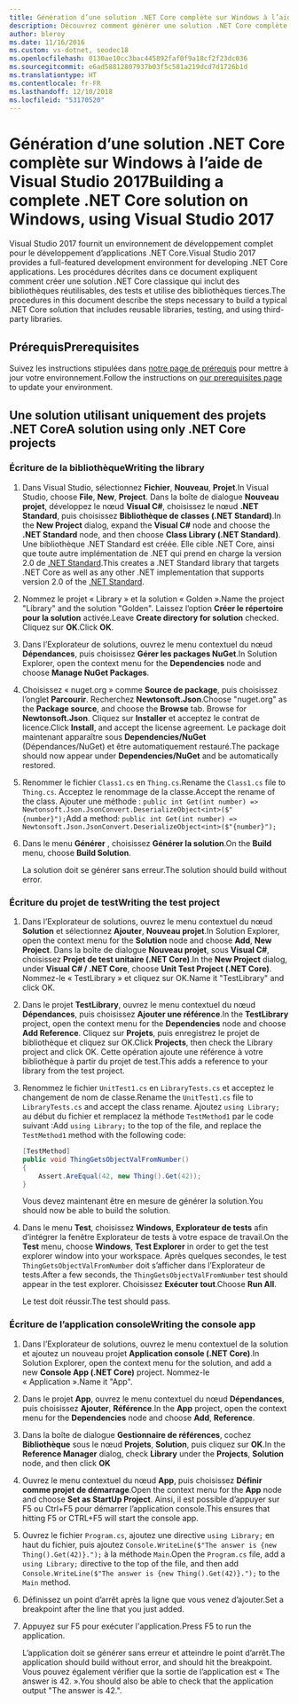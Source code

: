 ```yaml
---
title: Génération d’une solution .NET Core complète sur Windows à l’aide de Visual Studio 2017
description: Découvrez comment générer une solution .NET Core complète dans Visual Studio 2017 sous Windows.
author: bleroy
ms.date: 11/16/2016
ms.custom: vs-dotnet, seodec18
ms.openlocfilehash: 0130ae10cc3bac445892faf0f9a18cf2f23dc036
ms.sourcegitcommit: e6ad58812807937b03f5c581a219dcd7d1726b1d
ms.translationtype: HT
ms.contentlocale: fr-FR
ms.lasthandoff: 12/10/2018
ms.locfileid: "53170520"
---
```

# <a name="building-a-complete-net-core-solution-on-windows-using-visual-studio-2017"></a><span data-ttu-id="5018f-103">Génération d’une solution .NET Core complète sur Windows à l’aide de Visual Studio 2017</span><span class="sxs-lookup"><span data-stu-id="5018f-103">Building a complete .NET Core solution on Windows, using Visual Studio 2017</span></span>

<span data-ttu-id="5018f-104">Visual Studio 2017 fournit un environnement de développement complet pour le développement d’applications .NET Core.</span><span class="sxs-lookup"><span data-stu-id="5018f-104">Visual Studio 2017 provides a full-featured development environment for developing .NET Core applications.</span></span> <span data-ttu-id="5018f-105">Les procédures décrites dans ce document expliquent comment créer une solution .NET Core classique qui inclut des bibliothèques réutilisables, des tests et utilise des bibliothèques tierces.</span><span class="sxs-lookup"><span data-stu-id="5018f-105">The procedures in this document describe the steps necessary to build a typical .NET Core solution that includes reusable libraries, testing, and using third-party libraries.</span></span> 

## <a name="prerequisites"></a><span data-ttu-id="5018f-106">Prérequis</span><span class="sxs-lookup"><span data-stu-id="5018f-106">Prerequisites</span></span>

<span data-ttu-id="5018f-107">Suivez les instructions stipulées dans [notre page de prérequis](../windows-prerequisites.md) pour mettre à jour votre environnement.</span><span class="sxs-lookup"><span data-stu-id="5018f-107">Follow the instructions on [our prerequisites page](../windows-prerequisites.md) to update your environment.</span></span>

## <a name="a-solution-using-only-net-core-projects"></a><span data-ttu-id="5018f-108">Une solution utilisant uniquement des projets .NET Core</span><span class="sxs-lookup"><span data-stu-id="5018f-108">A solution using only .NET Core projects</span></span>

### <a name="writing-the-library"></a><span data-ttu-id="5018f-109">Écriture de la bibliothèque</span><span class="sxs-lookup"><span data-stu-id="5018f-109">Writing the library</span></span>

1. <span data-ttu-id="5018f-110">Dans Visual Studio, sélectionnez **Fichier**, **Nouveau**, **Projet**.</span><span class="sxs-lookup"><span data-stu-id="5018f-110">In Visual Studio, choose **File**, **New**, **Project**.</span></span> <span data-ttu-id="5018f-111">Dans la boîte de dialogue **Nouveau projet**, développez le nœud **Visual C#**, choisissez le nœud **.NET Standard**, puis choisissez **Bibliothèque de classes (.NET Standard)**.</span><span class="sxs-lookup"><span data-stu-id="5018f-111">In the **New Project** dialog, expand the **Visual C#** node and choose the **.NET Standard** node, and then choose **Class Library (.NET Standard)**.</span></span> <span data-ttu-id="5018f-112">Une bibliothèque .NET Standard est créée. Elle cible .NET Core, ainsi que toute autre implémentation de .NET qui prend en charge la version 2.0 de [.NET Standard](../../standard/net-standard.md).</span><span class="sxs-lookup"><span data-stu-id="5018f-112">This creates a .NET Standard library that targets .NET Core as well as any other .NET implementation that supports version 2.0 of the [.NET Standard](../../standard/net-standard.md).</span></span>

2. <span data-ttu-id="5018f-113">Nommez le projet « Library » et la solution « Golden ».</span><span class="sxs-lookup"><span data-stu-id="5018f-113">Name the project "Library" and the solution "Golden".</span></span> <span data-ttu-id="5018f-114">Laissez l’option **Créer le répertoire pour la solution** activée.</span><span class="sxs-lookup"><span data-stu-id="5018f-114">Leave **Create directory for solution** checked.</span></span> <span data-ttu-id="5018f-115">Cliquez sur **OK**.</span><span class="sxs-lookup"><span data-stu-id="5018f-115">Click **OK**.</span></span>

3. <span data-ttu-id="5018f-116">Dans l’Explorateur de solutions, ouvrez le menu contextuel du nœud **Dépendances**, puis choisissez **Gérer les packages NuGet**.</span><span class="sxs-lookup"><span data-stu-id="5018f-116">In Solution Explorer, open the context menu for the **Dependencies** node and choose **Manage NuGet Packages**.</span></span>

4. <span data-ttu-id="5018f-117">Choisissez « nuget.org » comme **Source de package**, puis choisissez l’onglet **Parcourir**. Recherchez **Newtonsoft.Json**.</span><span class="sxs-lookup"><span data-stu-id="5018f-117">Choose "nuget.org" as the **Package source**, and choose the **Browse** tab. Browse for **Newtonsoft.Json**.</span></span> <span data-ttu-id="5018f-118">Cliquez sur **Installer** et acceptez le contrat de licence.</span><span class="sxs-lookup"><span data-stu-id="5018f-118">Click **Install**, and accept the license agreement.</span></span> <span data-ttu-id="5018f-119">Le package doit maintenant apparaître sous **Dependencies/NuGet** (Dépendances/NuGet) et être automatiquement restauré.</span><span class="sxs-lookup"><span data-stu-id="5018f-119">The package should now appear under **Dependencies/NuGet** and be automatically restored.</span></span>

5. <span data-ttu-id="5018f-120">Renommer le fichier `Class1.cs` en `Thing.cs`.</span><span class="sxs-lookup"><span data-stu-id="5018f-120">Rename the `Class1.cs` file to `Thing.cs`.</span></span> <span data-ttu-id="5018f-121">Acceptez le renommage de la classe.</span><span class="sxs-lookup"><span data-stu-id="5018f-121">Accept the rename of the class.</span></span> <span data-ttu-id="5018f-122">Ajouter une méthode : `public int Get(int number) => Newtonsoft.Json.JsonConvert.DeserializeObject<int>($"{number}");`</span><span class="sxs-lookup"><span data-stu-id="5018f-122">Add a method: `public int Get(int number) => Newtonsoft.Json.JsonConvert.DeserializeObject<int>($"{number}");`</span></span>

7. <span data-ttu-id="5018f-123">Dans le menu **Générer** , choisissez **Générer la solution**.</span><span class="sxs-lookup"><span data-stu-id="5018f-123">On the **Build** menu, choose **Build Solution**.</span></span>

   <span data-ttu-id="5018f-124">La solution doit se générer sans erreur.</span><span class="sxs-lookup"><span data-stu-id="5018f-124">The solution should build without error.</span></span>

### <a name="writing-the-test-project"></a><span data-ttu-id="5018f-125">Écriture du projet de test</span><span class="sxs-lookup"><span data-stu-id="5018f-125">Writing the test project</span></span>

1. <span data-ttu-id="5018f-126">Dans l’Explorateur de solutions, ouvrez le menu contextuel du nœud **Solution** et sélectionnez **Ajouter**, **Nouveau projet**.</span><span class="sxs-lookup"><span data-stu-id="5018f-126">In Solution Explorer, open the context menu for the **Solution** node and choose **Add**, **New Project**.</span></span> <span data-ttu-id="5018f-127">Dans la boîte de dialogue **Nouveau projet**, sous **Visual C#**, choisissez **Projet de test unitaire (.NET Core)**.</span><span class="sxs-lookup"><span data-stu-id="5018f-127">In the **New Project** dialog, under **Visual C# / .NET Core**, choose **Unit Test Project (.NET Core)**.</span></span> <span data-ttu-id="5018f-128">Nommez-le « TestLibrary » et cliquez sur OK.</span><span class="sxs-lookup"><span data-stu-id="5018f-128">Name it "TestLibrary" and click OK.</span></span> 

2. <span data-ttu-id="5018f-129">Dans le projet **TestLibrary**, ouvrez le menu contextuel du nœud **Dépendances**, puis choisissez **Ajouter une référence**.</span><span class="sxs-lookup"><span data-stu-id="5018f-129">In the **TestLibrary** project, open the context menu for the **Dependencies** node and choose **Add Reference**.</span></span> <span data-ttu-id="5018f-130">Cliquez sur **Projets**, puis enregistrez le projet de bibliothèque et cliquez sur OK.</span><span class="sxs-lookup"><span data-stu-id="5018f-130">Click **Projects**, then check the Library project and click OK.</span></span> <span data-ttu-id="5018f-131">Cette opération ajoute une référence à votre bibliothèque à partir du projet de test.</span><span class="sxs-lookup"><span data-stu-id="5018f-131">This adds a reference to your library from the test project.</span></span>

3. <span data-ttu-id="5018f-132">Renommez le fichier `UnitTest1.cs` en `LibraryTests.cs` et acceptez le changement de nom de classe.</span><span class="sxs-lookup"><span data-stu-id="5018f-132">Rename the `UnitTest1.cs` file to `LibraryTests.cs` and accept the class rename.</span></span> <span data-ttu-id="5018f-133">Ajoutez `using Library;` au début du fichier et remplacez la méthode `TestMethod1` par le code suivant :</span><span class="sxs-lookup"><span data-stu-id="5018f-133">Add `using Library;` to the top of the file, and replace the `TestMethod1` method with the following code:</span></span>
    ```csharp
    [TestMethod]
    public void ThingGetsObjectValFromNumber()
    {
        Assert.AreEqual(42, new Thing().Get(42));
    }
    ```

   <span data-ttu-id="5018f-134">Vous devez maintenant être en mesure de générer la solution.</span><span class="sxs-lookup"><span data-stu-id="5018f-134">You should now be able to build the solution.</span></span> 
   
4. <span data-ttu-id="5018f-135">Dans le menu **Test**, choisissez **Windows**, **Explorateur de tests** afin d’intégrer la fenêtre Explorateur de tests à votre espace de travail.</span><span class="sxs-lookup"><span data-stu-id="5018f-135">On the **Test** menu, choose **Windows**, **Test Explorer** in order to get the test explorer window into your workspace.</span></span> <span data-ttu-id="5018f-136">Après quelques secondes, le test `ThingGetsObjectValFromNumber` doit s’afficher dans l’Explorateur de tests.</span><span class="sxs-lookup"><span data-stu-id="5018f-136">After a few seconds, the `ThingGetsObjectValFromNumber` test should appear in the test explorer.</span></span> <span data-ttu-id="5018f-137">Choisissez **Exécuter tout**.</span><span class="sxs-lookup"><span data-stu-id="5018f-137">Choose **Run All**.</span></span>
   
   <span data-ttu-id="5018f-138">Le test doit réussir.</span><span class="sxs-lookup"><span data-stu-id="5018f-138">The test should pass.</span></span>

### <a name="writing-the-console-app"></a><span data-ttu-id="5018f-139">Écriture de l’application console</span><span class="sxs-lookup"><span data-stu-id="5018f-139">Writing the console app</span></span>

1. <span data-ttu-id="5018f-140">Dans l’Explorateur de solutions, ouvrez le menu contextuel de la solution et ajoutez un nouveau projet **Application console (.NET Core)**.</span><span class="sxs-lookup"><span data-stu-id="5018f-140">In Solution Explorer, open the context menu for the solution, and add a new **Console App (.NET Core)** project.</span></span> <span data-ttu-id="5018f-141">Nommez-le « Application ».</span><span class="sxs-lookup"><span data-stu-id="5018f-141">Name it "App".</span></span>

2. <span data-ttu-id="5018f-142">Dans le projet **App**, ouvrez le menu contextuel du nœud **Dépendances**, puis choisissez **Ajouter**, **Référence**.</span><span class="sxs-lookup"><span data-stu-id="5018f-142">In the **App** project, open the context menu for the **Dependencies** node and choose **Add**,  **Reference**.</span></span> 

3. <span data-ttu-id="5018f-143">Dans la boîte de dialogue **Gestionnaire de références**, cochez **Bibliothèque** sous le nœud **Projets**, **Solution**, puis cliquez sur **OK**.</span><span class="sxs-lookup"><span data-stu-id="5018f-143">In the **Reference Manager** dialog, check **Library** under the **Projects**, **Solution** node, and then click **OK**</span></span>

6. <span data-ttu-id="5018f-144">Ouvrez le menu contextuel du nœud **App**, puis choisissez **Définir comme projet de démarrage**.</span><span class="sxs-lookup"><span data-stu-id="5018f-144">Open the context menu for the **App** node and choose **Set as StartUp Project**.</span></span> <span data-ttu-id="5018f-145">Ainsi, il est possible d’appuyer sur F5 ou Ctrl+F5 pour démarrer l’application console.</span><span class="sxs-lookup"><span data-stu-id="5018f-145">This ensures that hitting F5 or CTRL+F5 will start the console app.</span></span>

7. <span data-ttu-id="5018f-146">Ouvrez le fichier `Program.cs`, ajoutez une directive `using Library;` en haut du fichier, puis ajoutez `Console.WriteLine($"The answer is {new Thing().Get(42)}.");` à la méthode `Main`.</span><span class="sxs-lookup"><span data-stu-id="5018f-146">Open the `Program.cs` file, add a `using Library;` directive to the top of the file, and then add `Console.WriteLine($"The answer is {new Thing().Get(42)}.");` to the `Main` method.</span></span>

8. <span data-ttu-id="5018f-147">Définissez un point d’arrêt après la ligne que vous venez d’ajouter.</span><span class="sxs-lookup"><span data-stu-id="5018f-147">Set a breakpoint after the line that you just added.</span></span>

9. <span data-ttu-id="5018f-148">Appuyez sur F5 pour exécuter l'application.</span><span class="sxs-lookup"><span data-stu-id="5018f-148">Press F5 to run the application.</span></span>

   <span data-ttu-id="5018f-149">L’application doit se générer sans erreur et atteindre le point d’arrêt.</span><span class="sxs-lookup"><span data-stu-id="5018f-149">The application should build without error, and should hit the breakpoint.</span></span> <span data-ttu-id="5018f-150">Vous pouvez également vérifier que la sortie de l’application est « The answer is 42. ».</span><span class="sxs-lookup"><span data-stu-id="5018f-150">You should also be able to check that the application output "The answer is 42.".</span></span>
